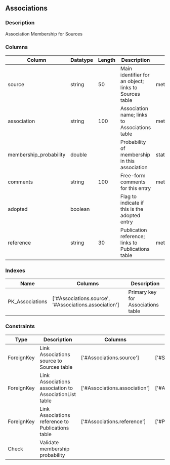 ## Associations
### Description
Association Membership for Sources
### Columns
| Column | Datatype | Length | Description | UCD | Nullable |
| --- | --- | --- | --- | --- | --- |
| source | string | 50 | Main identifier for an object; links to Sources table | meta.id;meta.main | False |
| association | string | 100 | Association name; links to Associations table | meta.id | False |
| membership_probability | double |  | Probability of membership in this association | stat.probability | True |
| comments | string | 100 | Free-form comments for this entry | meta.note | True |
| adopted | boolean |  | Flag to indicate if this is the adopted entry |  | True |
| reference | string | 30 | Publication reference; links to Publications table | meta.ref | False |

### Indexes
| Name | Columns | Description |
| --- | --- | --- |
| PK_Associations | ['#Associations.source', '#Associations.association'] | Primary key for Associations table |

### Constraints
| Type | Description | Columns | Referenced Columns |
| --- | --- | --- | --- |
| ForeignKey | Link Associations source to Sources table | ['#Associations.source'] | ['#Sources.source'] |
| ForeignKey | Link Associations association to AssociationList table | ['#Associations.association'] | ['#AssociationList.association'] |
| ForeignKey | Link Associations reference to Publications table | ['#Associations.reference'] | ['#Publications.reference'] |
| Check | Validate membership probability |  |  |

